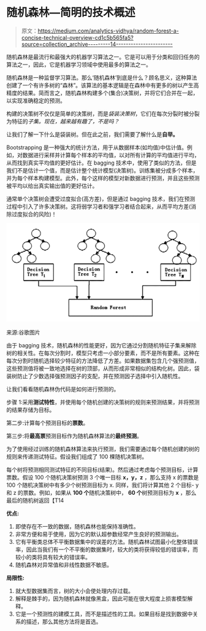 # 随机森林—简明的技术概述

> 原文：<https://medium.com/analytics-vidhya/random-forest-a-concise-technical-overview-cd1c5b565fa5?source=collection_archive---------14----------------------->

随机森林是最流行和最强大的机器学习算法之一。它是可以用于分类和回归任务的算法之一，因此，它是机器学习领域中使用最多的算法之一。

随机森林是一种监督学习算法。那么‘随机森林’到底是什么？顾名思义，这种算法创建了一个有许多树的“森林”。该算法的基本逻辑是在森林中有更多的树以产生高精度的结果。简而言之，随机森林构建多个(集合)决策树，并将它们合并在一起，以实现准确稳定的预测。

构建的决策树不仅仅是简单的决策树，而是*袋装决策树*，它们在每次分裂时被分裂为特征的*子集。现在，越来越有趣了，不是吗？*

让我们了解一下什么是袋装树。但在此之前，我们需要了解什么是**自举。**

Bootstrapping 是一种强大的统计方法，用于从数据样本(如均值)中估计值。例如，对数据进行采样并计算每个样本的平均值，以对所有计算的平均值进行平均，从而找到真实平均值的更好估计。在 bagging 技术中，使用了类似的方法，但是我们不是估计一个值，而是估计整个统计模型(决策树)。训练集被分成多个样本，并为每个样本构建模型。此外，每个这样的模型对新数据进行预测，并且这些预测被平均以给出真实输出值的更好估计。

通常单个决策树会遭受过度拟合(高方差)，但是通过 bagging 技术，我们在预测过程中引入了许多决策树。这将弱学习者和强学习者结合起来，从而平均方差(消除过度拟合的风险)！

![](img/43c1dbf4eb9e019ddbb2b5089809f9e6.png)

来源:谷歌图片

由于 bagging 技术，随机森林的性能更好，因为它通过分割随机特征子集来解除树的相关性。在每次分割时，模型只考虑一小部分要素，而不是所有要素。这种在每次分割时随机选择较少特征的方法降低了方差。如果数据集包含几个强预测值，这些预测值将被一致地选择在树的顶部，从而形成非常相似的结构化树。因此，袋装树防止了少数选择强预测因子的支配，并在预测因子选择中引入随机性。

让我们看看随机森林伪代码是如何进行预测的。

步骤 1:采用**测试特性**，并使用每个随机创建的决策树的规则来预测结果，并将预测的结果存储为目标。

第二步:计算每个预测目标的**票数**。

第三步:将**最高票**预测目标作为随机森林算法的**最终预测**。

为了使用经过训练的随机森林算法来执行预测，我们需要通过每个随机创建的树的规则来传递测试特征。假设我们组成了 100 棵随机决策树。

每个树将预测相同测试特征的不同目标(结果)。然后通过考虑每个预测目标，计算票数。假设 100 个随机决策树预测 3 个唯一目标 **x，y，z** ，那么支持 x 的票数是 100 个随机决策树中有多少个树预测目标为 x. 同样，我们将计算其他 2 个目标- y 和 z 的票数。例如，如果从 **100 个**随机决策树中， **60 个**树预测目标为 **x** ，那么最后的随机树返回【T14

**优点:**

1.  即使存在不一致的数据，随机森林也能保持准确性。
2.  非常方便和易于使用，因为它的默认超参数经常产生良好的预测输出。
3.  它有平衡类总体不平衡数据集中的误差的方法。随机森林试图最小化整体错误率，因此当我们有一个不平衡的数据集时，较大的类将获得较低的错误率，而较小的类将具有较大的错误率。
4.  随机森林对异常值和非线性数据不敏感。

**局限性:**

1.  就大型数据集而言，树的大小会使处理内存过载。
2.  解释是棘手的，因为随机森林就像黑盒，因此可能在很大程度上损害模型解释。
3.  它是一个预测性的建模工具，而不是描述性的工具。如果目标是找到数据中关系的描述，那么其他方法将是首选。